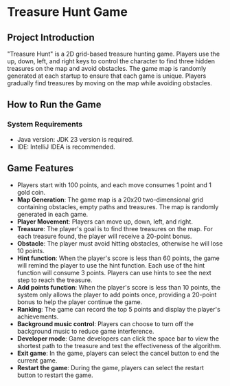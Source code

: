 # Treasure Hunt Game

## Project Introduction
"Treasure Hunt" is a 2D grid-based treasure hunting game. Players use the up, down, left, and right keys to control the character to find three hidden treasures on the map and avoid obstacles. The game map is randomly generated at each startup to ensure that each game is unique. Players gradually find treasures by moving on the map while avoiding obstacles.

## How to Run the Game

### System Requirements
- Java version: JDK 23 version is required.
- IDE: IntelliJ IDEA is recommended.

## Game Features
- Players start with 100 points, and each move consumes 1 point and 1 gold coin.
- **Map Generation**: The game map is a 20x20 two-dimensional grid containing obstacles, empty paths and treasures. The map is randomly generated in each game.
- **Player Movement**: Players can move up, down, left, and right.
- **Treasure**: The player's goal is to find three treasures on the map. For each treasure found, the player will receive a 20-point bonus.
- **Obstacle**: The player must avoid hitting obstacles, otherwise he will lose 10 points.
- **Hint function**: When the player's score is less than 60 points, the game will remind the player to use the hint function. Each use of the hint function will consume 3 points. Players can use hints to see the next step to reach the treasure.
- **Add points function**: When the player's score is less than 10 points, the system only allows the player to add points once, providing a 20-point bonus to help the player continue the game.
- **Ranking**: The game can record the top 5 points and display the player's achievements.
- **Background music control**: Players can choose to turn off the background music to reduce game interference.
- **Developer mode**: Game developers can click the space bar to view the shortest path to the treasure and test the effectiveness of the algorithm.
- **Exit game**: In the game, players can select the cancel button to end the current game.
- **Restart the game**: During the game, players can select the restart button to restart the game.

